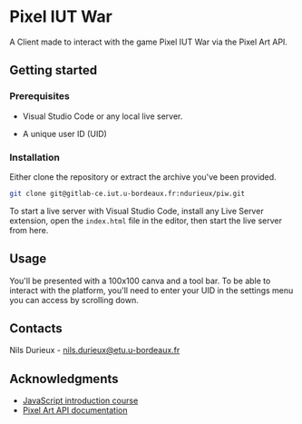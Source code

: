 # Pixel IUT War

A Client made to interact with the game Pixel IUT War via the Pixel Art API.

## Getting started

### Prerequisites

* Visual Studio Code or any local live server.

* A unique user ID (UID)

### Installation

Either clone the repository or extract the archive you've been provided.

```sh
git clone git@gitlab-ce.iut.u-bordeaux.fr:ndurieux/piw.git
```

To start a live server with Visual Studio Code, install any Live Server extension, open the `index.html` file in the editor, then start the live server from here.

## Usage

You'll be presented with a 100x100 canva and a tool bar. To be able to interact with the platform, you'll need to enter your UID in the settings menu you can access by scrolling down.

## Contacts

Nils Durieux - <nils.durieux@etu.u-bordeaux.fr>

## Acknowledgments

* [JavaScript introduction course](https://js-but1.codenestedu.fr/docs/intro/)
* [Pixel Art API documentation](https://pixel-api.codenestedu.fr/api-docs/)
